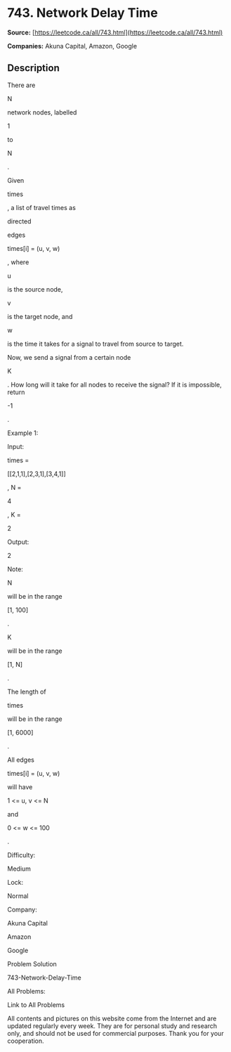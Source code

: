 # 743. Network Delay Time

**Source:** [https://leetcode.ca/all/743.html](https://leetcode.ca/all/743.html)

**Companies:** Akuna Capital, Amazon, Google

## Description

There are

N

network nodes, labelled

1

to

N

.

Given

times

, a list of travel times as

directed

edges

times[i] =
        (u, v, w)

, where

u

is the source node,

v

is the target
        node, and

w

is the time it takes for a signal to travel from source to target.

Now, we send a signal from a certain node

K

. How long will it take for all nodes
        to receive the signal? If it is impossible, return

-1

.

Example 1:

Input:

times =

[[2,1,1],[2,3,1],[3,4,1]]

, N =

4

, K =

2

Output:

2

Note:

N

will be in the range

[1, 100]

.

K

will be in the range

[1, N]

.

The length of

times

will be in the range

[1, 6000]

.

All edges

times[i] = (u, v, w)

will have

1 <= u, v <= N

and

0 <= w <= 100

.

Difficulty:

Medium

Lock:

Normal

Company:

Akuna Capital

Amazon

Google

Problem Solution

743-Network-Delay-Time

All Problems:

Link to All Problems

All contents and pictures on this website come from the Internet and are updated regularly every week. They are for personal study and research only, and should not be used for commercial purposes. Thank you for your cooperation.

